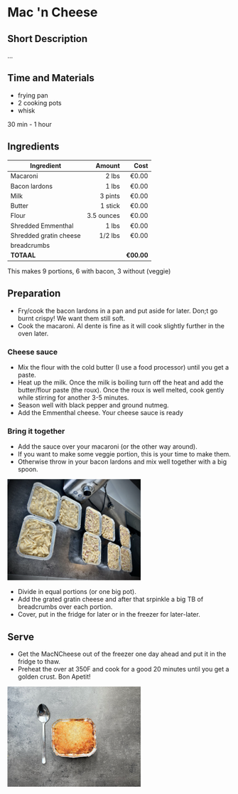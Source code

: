 # Mac 'n Cheese
## Short Description
...

## Time and Materials
* frying pan
* 2 cooking pots
* whisk

30 min - 1 hour

## Ingredients
| Ingredient | Amount | Cost |
|----------|-------------:|------:|
| Macaroni | 2 lbs | €0.00 |
| Bacon lardons | 1 lbs | €0.00 |
| Milk | 3 pints | €0.00 |
| Butter | 1 stick | €0.00 |
| Flour | 3.5 ounces | €0.00 |
| Shredded Emmenthal | 1 lbs | €0.00 |
| Shredded gratin cheese | 1/2 lbs | €0.00 |
| breadcrumbs | | |
| **TOTAAL** || **€00.00** |

This makes 9 portions, 6 with bacon, 3 without (veggie)

## Preparation
* Fry/cook the bacon lardons in a pan and put aside for later. Don;t go burnt crispy! We want them still soft.
* Cook the macaroni. Al dente is fine as it will cook slightly further in the oven later.

### Cheese sauce
* Mix the flour with the cold butter (I use a food processor) until you get a paste.
* Heat up the milk. Once the milk is boiling turn off the heat and add the butter/flour paste (the roux). Once the roux is well melted, cook gently while stirring for another 3-5 minutes.
* Season well with black pepper and ground nutmeg.
* Add the Emmenthal cheese. Your cheese sauce is ready

### Bring it together
* Add the sauce over your macaroni (or the other way around).
* If you want to make some veggie portion, this is your time to make them.
* Otherwise throw in your bacon lardons and mix well together with a big spoon.

<img src="/Assets/Pictures/MacNCheese_porties.png" width="300">

* Divide in equal portions (or one big pot).
* Add the grated gratin cheese and after that srpinkle a big TB of breadcrumbs over each portion.
* Cover, put in the fridge for later or in the freezer for later-later.

## Serve
* Get the MacNCheese out of the freezer one day ahead and put it in the fridge to thaw.
* Preheat the over at 350F and cook for a good 20 minutes until you get a golden crust. Bon Apetit!

<img src="/Assets/Pictures/MacNCheese_cooked.png" width="300">
